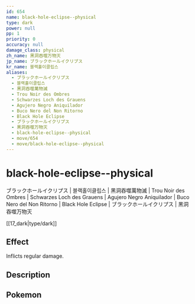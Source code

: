 ```yaml
---
id: 654
name: black-hole-eclipse--physical
type: dark
power: null
pp: 1
priority: 0
accuracy: null
damage_class: physical
zh_name: 黑洞吞噬万物灭
jp_name: ブラックホールイクリプス
kr_name: 블랙홀이클립스
aliases:
  - ブラックホールイクリプス
  - 블랙홀이클립스
  - 黑洞吞噬萬物滅
  - Trou Noir des Ombres
  - Schwarzes Loch des Grauens
  - Agujero Negro Aniquilador
  - Buco Nero del Non Ritorno
  - Black Hole Eclipse
  - ブラックホールイクリプス
  - 黑洞吞噬万物灭
  - black-hole-eclipse--physical
  - move/654
  - move/black-hole-eclipse--physical
---
```

# black-hole-eclipse--physical
    
ブラックホールイクリプス | 블랙홀이클립스 | 黑洞吞噬萬物滅 | Trou Noir des Ombres | Schwarzes Loch des Grauens | Agujero Negro Aniquilador | Buco Nero del Non Ritorno | Black Hole Eclipse | ブラックホールイクリプス | 黑洞吞噬万物灭

[[17_dark|type/dark]]

## Effect

Inflicts regular damage.

## Description



## Pokemon




